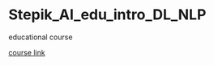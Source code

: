 # Stepik_AI_edu_intro_DL_NLP
educational course 

[course link](https://stepik.org/course/180984/syllabus)
